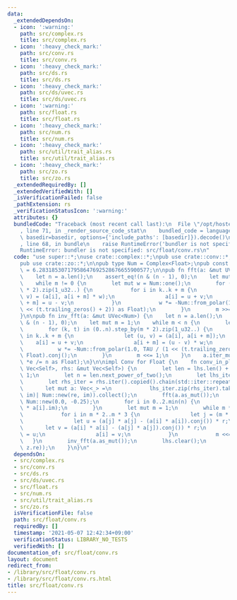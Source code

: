 ```yaml
---
data:
  _extendedDependsOn:
  - icon: ':warning:'
    path: src/complex.rs
    title: src/complex.rs
  - icon: ':heavy_check_mark:'
    path: src/conv.rs
    title: src/conv.rs
  - icon: ':heavy_check_mark:'
    path: src/ds.rs
    title: src/ds.rs
  - icon: ':heavy_check_mark:'
    path: src/ds/uvec.rs
    title: src/ds/uvec.rs
  - icon: ':warning:'
    path: src/float.rs
    title: src/float.rs
  - icon: ':heavy_check_mark:'
    path: src/num.rs
    title: src/num.rs
  - icon: ':heavy_check_mark:'
    path: src/util/trait_alias.rs
    title: src/util/trait_alias.rs
  - icon: ':heavy_check_mark:'
    path: src/zo.rs
    title: src/zo.rs
  _extendedRequiredBy: []
  _extendedVerifiedWith: []
  _isVerificationFailed: false
  _pathExtension: rs
  _verificationStatusIcon: ':warning:'
  attributes: {}
  bundledCode: "Traceback (most recent call last):\n  File \"/opt/hostedtoolcache/Python/3.9.5/x64/lib/python3.9/site-packages/onlinejudge_verify/documentation/build.py\"\
    , line 71, in _render_source_code_stat\n    bundled_code = language.bundle(stat.path,\
    \ basedir=basedir, options={'include_paths': [basedir]}).decode()\n  File \"/opt/hostedtoolcache/Python/3.9.5/x64/lib/python3.9/site-packages/onlinejudge_verify/languages/user_defined.py\"\
    , line 68, in bundle\n    raise RuntimeError('bundler is not specified: {}'.format(path.as_posix()))\n\
    RuntimeError: bundler is not specified: src/float/conv.rs\n"
  code: "use super::*;\nuse crate::complex::*;\npub use crate::conv::*;\nuse crate::ds::uvec::*;\n\
    pub use crate::zo::*;\n\npub type Num = Complex<Float>;\npub const TAU: Float\
    \ = 6.28318530717958647692528676655900577;\n\npub fn fft(a: &mut UVec<Num>) {\n\
    \    let n = a.len();\n    assert_eq!(n & (n - 1), 0);\n    let mut m = n >> 1;\n\
    \    while m != 0 {\n        let mut w = Num::one();\n        for (k, t) in (0..n).step_by(m\
    \ * 2).zip(1_u32..) {\n            for i in k..k + m {\n                let (u,\
    \ v) = (a[i], a[i + m] * w);\n                a[i] = u + v;\n                a[i\
    \ + m] = u - v;\n            }\n            w *= -Num::from_polar(1.0, TAU / (1\
    \ << (t.trailing_zeros() + 2)) as Float);\n        }\n        m >>= 1;\n    }\n\
    }\n\npub fn inv_fft(a: &mut UVec<Num>) {\n    let n = a.len();\n    assert_eq!(n\
    \ & (n - 1), 0);\n    let mut m = 1;\n    while m < n {\n        let mut w = Num::one();\n\
    \        for (k, t) in (0..n).step_by(m * 2).zip(1_u32..) {\n            for i\
    \ in k..k + m {\n                let (u, v) = (a[i], a[i + m]);\n            \
    \    a[i] = u + v;\n                a[i + m] = (u - v) * w;\n            }\n \
    \           w *= -Num::from_polar(1.0, TAU / (1 << (t.trailing_zeros() + 2)) as\
    \ Float).conj();\n        }\n        m <<= 1;\n    }\n    a.iter_mut().for_each(|e|\
    \ *e /= n as Float);\n}\n\nimpl Conv for Float {\n    fn conv_in_place(lhs: &mut\
    \ Vec<Self>, rhs: &mut Vec<Self>) {\n        let len = lhs.len() + rhs.len() -\
    \ 1;\n        let n = len.next_power_of_two();\n        let lhs_iter = lhs.iter().copied().chain(std::iter::repeat(0.0));\n\
    \        let rhs_iter = rhs.iter().copied().chain(std::iter::repeat(0.0));\n \
    \       let mut a: Vec<_> =\n            lhs_iter.zip(rhs_iter).take(n).map(|(re,\
    \ im)| Num::new(re, im)).collect();\n        fft(a.as_mut());\n        let r =\
    \ Num::new(0.0, -0.25);\n        for i in 0..2.min(n) {\n            a[i] = Num::from(a[i].re\
    \ * a[i].im);\n        }\n        let mut m = 1;\n        while m * 4 <= n {\n\
    \            for i in m * 2..m * 3 {\n                let j = (m * 2 - 1) ^ i;\n\
    \                let u = (a[j] * a[j] - (a[i] * a[i]).conj()) * r;\n         \
    \       let v = (a[i] * a[i] - (a[j] * a[j]).conj()) * r;\n                a[j]\
    \ = u;\n                a[i] = v;\n            }\n            m <<= 1;\n     \
    \   }\n        inv_fft(a.as_mut());\n        lhs.clear();\n        lhs.extend(a[..len].iter().map(|z|\
    \ z.re));\n    }\n}\n"
  dependsOn:
  - src/complex.rs
  - src/conv.rs
  - src/ds.rs
  - src/ds/uvec.rs
  - src/float.rs
  - src/num.rs
  - src/util/trait_alias.rs
  - src/zo.rs
  isVerificationFile: false
  path: src/float/conv.rs
  requiredBy: []
  timestamp: '2021-05-07 12:42:34+09:00'
  verificationStatus: LIBRARY_NO_TESTS
  verifiedWith: []
documentation_of: src/float/conv.rs
layout: document
redirect_from:
- /library/src/float/conv.rs
- /library/src/float/conv.rs.html
title: src/float/conv.rs
---
```

